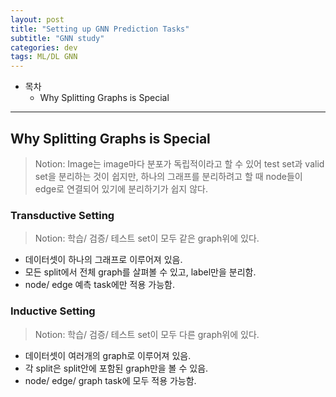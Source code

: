 ```yaml
---
layout: post
title: "Setting up GNN Prediction Tasks"
subtitle: "GNN study"
categories: dev
tags: ML/DL GNN
---
```


- 목차
  - Why Splitting Graphs is Special

---

## Why Splitting Graphs is Special

> Notion: Image는 image마다 분포가 독립적이라고 할 수 있어 test set과 valid set을 분리하는 것이 쉽지만, 하나의 그래프를 분리하려고 할 때 node들이 edge로 연결되어 있기에 분리하기가 쉽지 않다.

### Transductive Setting

> Notion: 학습/ 검증/ 테스트 set이 모두 같은 graph위에 있다.

- 데이터셋이 하나의 그래프로 이루어져 있음.
- 모든 split에서 전체 graph를 살펴볼 수 있고, label만을 분리함.
- node/ edge 예측 task에만 적용 가능함.

### Inductive Setting

> Notion: 학습/ 검증/ 테스트 set이 모두 다른 graph위에 있다.

- 데이터셋이 여러개의 graph로 이루어져 있음.
- 각 split은 split안에 포함된 graph만을 볼 수 있음.
- node/ edge/ graph task에 모두 적용 가능함.
